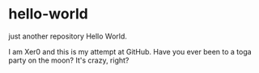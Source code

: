 # hello-world
just another repository
Hello World.

I am Xer0 and this is my attempt at GitHub.
Have you ever been to a toga party on the moon? It's crazy, right?
